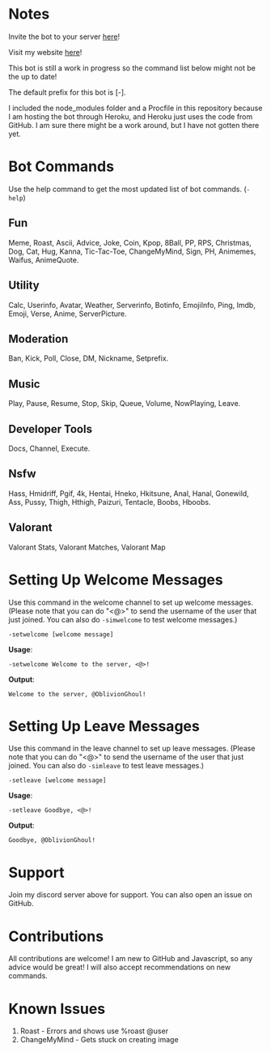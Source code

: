 # Notes
Invite the bot to your server [here](https://discord.com/api/oauth2/authorize?client_id=757066313406611477&permissions=473427062&scope=bot)!

Visit my website [here](https://oblivionghoul.com/)!

This bot is still a work in progress so the command list below might not be the up to date!

The default prefix for this bot is [-].

I included the node_modules folder and a Procfile in this repository because I am hosting the bot through Heroku, and Heroku just uses the code from GitHub. I am sure there might be a work around, but I have not gotten there yet.

# Bot Commands
Use the help command to get the most updated list of bot commands. (`-help`)
## Fun
Meme, Roast, Ascii, Advice, Joke, Coin, Kpop, 8Ball, PP, RPS, Christmas, Dog, Cat, Hug, Kanna, Tic-Tac-Toe, ChangeMyMind, Sign, PH, Animemes, Waifus, AnimeQuote.

## Utility 
Calc, Userinfo, Avatar, Weather, Serverinfo, Botinfo, EmojiInfo, Ping, Imdb, Emoji, Verse, Anime, ServerPicture.

## Moderation
Ban, Kick, Poll, Close, DM, Nickname, Setprefix.

## Music 
Play, Pause, Resume, Stop, Skip, Queue, Volume, NowPlaying, Leave.

## Developer Tools
Docs, Channel, Execute.

## Nsfw
Hass, Hmidriff, Pgif, 4k, Hentai, Hneko, Hkitsune, Anal, Hanal, Gonewild, Ass, Pussy, Thigh, Hthigh, Paizuri, Tentacle, Boobs, Hboobs.

## Valorant
Valorant Stats, Valorant Matches, Valorant Map

# Setting Up Welcome Messages
Use this command in the welcome channel to set up welcome messages. (Please note that you can do "<@>" to send the username of the user that just joined. You can also do `-simwelcome` to test welcome messages.)
```
-setwelcome [welcome message]
```
**Usage**:

`-setwelcome Welcome to the server, <@>!`

**Output**: 

`Welcome to the server, @OblivionGhoul!`

# Setting Up Leave Messages
Use this command in the leave channel to set up leave messages. (Please note that you can do "<@>" to send the username of the user that just joined. You can also do `-simleave` to test leave messages.)
```
-setleave [welcome message]
```
**Usage**:

`-setleave Goodbye, <@>!`

**Output**: 

`Goodbye, @OblivionGhoul!`
# Support
Join my discord server above for support. You can also open an issue on GitHub. 
# Contributions
All contributions are welcome! I am new to GitHub and Javascript, so any advice would be great! I will also accept recommendations on new commands.
# Known Issues
1. Roast - Errors and shows use %roast @user
2. ChangeMyMind - Gets stuck on creating image

